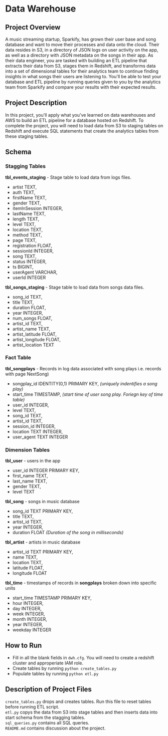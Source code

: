 # Data Warehouse

## Project Overview
A music streaming startup, Sparkify, has grown their user base and song database and want to move their processes and data onto the cloud. Their data resides in S3, in a directory of JSON logs on user activity on the app, as well as a directory with JSON metadata on the songs in their app.
As their data engineer, you are tasked with building an ETL pipeline that extracts their data from S3, stages them in Redshift, and transforms data into a set of dimensional tables for their analytics team to continue finding insights in what songs their users are listening to. You'll be able to test your database and ETL pipeline by running queries given to you by the analytics team from Sparkify and compare your results with their expected results.

## Project Description
In this project, you'll apply what you've learned on data warehouses and AWS to build an ETL pipeline for a database hosted on Redshift. To complete the project, you will need to load data from S3 to staging tables on Redshift and execute SQL statements that create the analytics tables from these staging tables.

## Schema
### Stagging Tables
**tbl_events_staging** - Stage table to load data from logs files.
- artist TEXT,
- auth TEXT,
- firstName TEXT,
- gender TEXT,
- itemInSession INTEGER,
- lastName TEXT,
- length TEXT,
- level TEXT,
- location TEXT,
- method TEXT,
- page TEXT,
- registration FLOAT,
- sessionId INTEGER,
- song TEXT,
- status INTEGER,
- ts BIGINT,
- userAgent VARCHAR,
- userId INTEGER

**tbl_songs_staging** - Stage table to load data from songs data files.
- song_id TEXT,
- title TEXT,
- duration FLOAT,
- year INTEGER,
- num_songs FLOAT,
- artist_id TEXT,
- artist_name TEXT,
- artist_latitude FLOAT,
- artist_longitude FLOAT,
- artist_location TEXT

### Fact Table
**tbl_songplays** - Records in log data associated with song plays i.e. records with page NextSong)
- songplay_id IDENTITY(0,1) PRIMARY KEY, _(uniquely indentifies a song play)_
- start_time TIMESTAMP, _(start time of user song play. Foriegn key of time table)_
- user_id INTEGER,
- level TEXT,
- song_id TEXT,
- artist_id TEXT,
- session_id INTEGER,
- location TEXT INTEGER,
- user_agent TEXT INTEGER

### Dimension Tables
**tbl_user**  - users in the app
- user_id INTEGER PRIMARY KEY,
- first_name TEXT, 
- last_name TEXT,
- gender TEXT,
- level TEXT

**tbl_song**  - songs in music database
- song_id TEXT PRIMARY KEY, 
- title TEXT, 
- artist_id TEXT, 
- year INTEGER, 
- duration FLOAT _(Duration of the song in milliseconds)_

**tbl_artist**  - artists in music database
- artist_id TEXT PRIMARY KEY, 
- name TEXT, 
- location TEXT, 
- latitude FLOAT, 
- longitude FLOAT

**tbl_time**  - timestamps of records in  **songplays**  broken down into specific units
- start_time TIMESTAMP PRIMARY KEY, 
- hour INTEGER, 
- day INTEGER, 
- week INTEGER, 
- month INTEGER, 
- year INTEGER, 
- weekday INTEGER

## How to Run
- Fill in all the blank fields in `dwh.cfg`. You will need to create a redshift cluster and approperiate IAM role.
- Create tables by running `python create_tables.py`
- Populate tables by running `python etl.py`

## Description of Project Files
`create_tables.py` drops and creates tables. Run this file to reset tables before running ETL script.<br />
`etl.py` copys the data from S3 into stage tables and then inserts data into start schema from the stagging tables.<br />
`sql_queries.py` contains all SQL queries.<br />
`README.md` contains discussion about the project.




